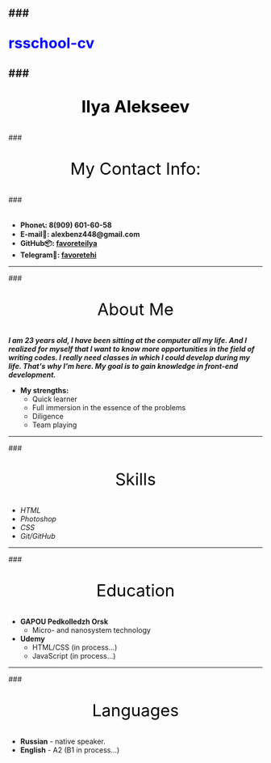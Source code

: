 ###<p style="text-align:; font-size: 29px; color: blue ; ">rsschool-cv</p>
----
###<p style="text-align:center; font-size: 33px; color: black ; ">Ilya Alekseev</p>
----
###<p style="text-align:center; font-size: 33px; color: black ; ">My Contact Info:</p>

###<p style="text-align:; font-size: 33px; color: black ; "></p>
 
* __Phone:telephone_receiver:: 8(909) 601-60-58__
* __E-mail:email::  alexbenz448@gmail.com__
* __GitHub:package:: [favoreteilya](https://github.com/favoriteilya "favoriteilya")__
* __Telegram:speech_balloon:: [favoretehi](https://t.me/Favoritehi "favoritehi")__

----
###<p style="text-align:center; font-size: 33px; color: black ; ">About Me</p>

___I am 23 years old, I have been sitting at the computer all my life. And I realized for myself that I want to know more opportunities in the field of writing codes. I really need classes in which I could develop during my life. That's why I'm here. My goal is to gain knowledge in front-end development.___


  - __My strengths:__
      + Quick learner
      + Full immersion in the essence of the problems
      + Diligence
      + Team playing

----
###<p style="text-align:center; font-size: 33px; color: black ; ">Skills</p>
- _HTML_
- _Photoshop_
- _CSS_
- _Git/GitHub_
----
###<p style="text-align:center; font-size: 33px; color: black ; ">Education</p>
- __GAPOU Pedkolledzh Orsk__
   + Micro- and nanosystem technology
- __Udemy__
  + HTML/CSS (in process...) 
  + JavaScript (in process…)
  
-----
###<p style="text-align:center; font-size: 33px; color: black ; ">Languages</p>
- __Russian__ - native speaker.
- __English__ - A2 (B1 in process…)
